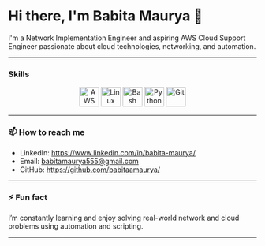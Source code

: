 # Hi there, I'm Babita Maurya 👋

I'm a Network Implementation Engineer and aspiring AWS Cloud Support Engineer passionate about cloud technologies, networking, and automation.

---

###  Skills

<p align="center">
  <img src="https://www.vectorlogo.zone/logos/amazon_web_services/amazon_web_services-icon.svg" alt="AWS" width="40" height="40"/>
  <img src="https://cdn.jsdelivr.net/gh/devicons/devicon/icons/linux/linux-original.svg" alt="Linux" width="40" height="40"/>  
  <img src="https://cdn.jsdelivr.net/gh/devicons/devicon/icons/bash/bash-original.svg" alt="Bash" width="40" height="40"/>  
  <img src="https://cdn.jsdelivr.net/gh/devicons/devicon/icons/python/python-original.svg" alt="Python" width="40" height="40"/>  
  <img src="https://cdn.jsdelivr.net/gh/devicons/devicon/icons/git/git-original.svg" alt="Git" width="40" height="40"/>
</p>

---

### 📫 How to reach me

- LinkedIn: https://www.linkedin.com/in/babita-maurya/
- Email: babitamaurya555@gmail.com
- GitHub: https://github.com/babitaamaurya/

---

### ⚡ Fun fact

I’m constantly learning and enjoy solving real-world network and cloud problems using automation and scripting.

---

